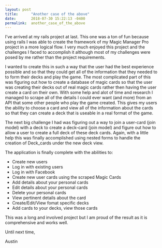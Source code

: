 ```yaml
---
layout: post
title:      "Another case of the above"
date:       2018-07-30 15:22:13 -0400
permalink:  another_case_of_the_above
---
```



I've arrived at my rails project at last. This one was a ton of fun because using rails I was able to create the framework of my Magic Manager Pro project in a more logical flow. I very much enjoyed this project and the challenges I faced to accomplish it although most of my challenges were posed by me rather than the project requirements. 

I wanted to create this in such a way that the user had the best experience possible and so that they could get all of the information that they needed to to form their decks and play the game. The most complicated part of this was figuring out how to create a database of magic cards so that the user was creating their decks out of real magic cards rather then having the user create a card on their own. With some help and alot of time and research I managed to scrape all of the details I could ever want (and more) from an API that some other people who play the game created. This gives my users the ability to choose a card and view all of the information about the cards so that they can create a deck that is useable in a real format of the game. 

The next big challenge I had was figuring out a way to join a user-card (join model) with a deck to create a deck-card (join model) and figure out how to allow a user to create a full deck of these deck cards. Again, with a little help this was finally accomplished using nested forms to handle the creation of Deck_cards under the new deck view. 

The application is finally complete with the abilities to: 

* Create new users
* Log in with existing users
* Log in with Facebook
* Create new user cards using the scraped Magic Cards
* Add details about your personal cards
* Edit details about your personal cards
* Delete your personal cards
* View pertinent details about the card
* Create/Edit/View fomat specific decks
* Add cards to your decks, view those cards

This was a long and involved project but I am proud of the result as it is comprehensive and works well.

Until next time,

Austin
